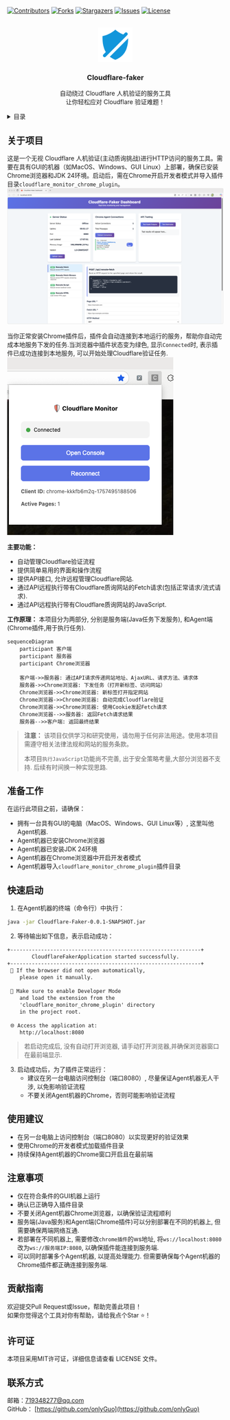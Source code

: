 <a id="readme-top"></a>

<!-- PROJECT SHIELDS -->
[![Contributors][contributors-shield]][contributors-url]
[![Forks][forks-shield]][forks-url]
[![Stargazers][stars-shield]][stars-url]
[![Issues][issues-shield]][issues-url]
[![License][license-shield]][license-url]

<!-- PROJECT LOGO -->
<br />
<div align="center">
  <a href="#">
    <img src="doc/images/logo.svg" alt="Logo" width="80" height="80">
  </a>

  <h3 align="center">Cloudflare-faker</h3>

  <p align="center">
    自动绕过 Cloudflare 人机验证的服务工具
    <br />
    让你轻松应对 Cloudflare 验证难题！
  </p>
</div>

<!-- TABLE OF CONTENTS -->
<details>
  <summary>目录</summary>
  <ol>
    <li><a href="#关于项目">关于项目</a></li>
    <li><a href="#准备工作">准备工作</a></li>
    <li><a href="#快速启动">快速启动</a></li>
    <li><a href="#使用建议">使用建议</a></li>
    <li><a href="#注意事项">注意事项</a></li>
    <li><a href="#贡献指南">贡献指南</a></li>
    <li><a href="#许可证">许可证</a></li>
    <li><a href="#联系方式">联系方式</a></li>
    <li><a href="#致谢">致谢</a></li>
  </ol>
</details>

<!-- ABOUT THE PROJECT -->
## 关于项目

这是一个无视 Cloudflare 人机验证(主动质询挑战)进行HTTP访问的服务工具。需要在具有GUI的机器（如MacOS、Windows、GUI Linux）上部署，确保已安装Chrome浏览器和JDK 24环境。启动后，需在Chrome开启开发者模式并导入插件目录`cloudflare_monitor_chrome_plugin`。
[![控制台截图][product-screenshot]](doc/images/console.png)

当你正常安装Chrome插件后，插件会自动连接到本地运行的服务，帮助你自动完成本地服务下发的任务.当浏览器中插件状态变为绿色, 显示`Connected`时, 表示插件已成功连接到本地服务, 可以开始处理Cloudflare验证任务.
![插件截图](doc/images/plugin.png)

**主要功能：**
- 自动管理Cloudflare验证流程
- 提供简单易用的界面和操作流程
- 提供API接口, 允许远程管理Cloudflare网站.
- 通过API远程执行带有Cloudflare质询网站的Fetch请求(包括正常请求/流式请求).
- 通过API远程执行带有Cloudflare质询网站的JavaScript.

**工作原理：**
本项目分为两部分, 分别是服务端(Java任务下发服务), 和Agent端(Chrome插件,用于执行任务).

```mermaid
sequenceDiagram
    participant 客户端
    participant 服务器
    participant Chrome浏览器

    客户端->>服务器: 通过API请求传递网站地址、AjaxURL、请求方法、请求体
    服务器->>Chrome浏览器: 下发任务（打开新标签、访问网站）
    Chrome浏览器->>Chrome浏览器: 新标签打开指定网站
    Chrome浏览器->>Chrome浏览器: 自动完成Cloudflare验证
    Chrome浏览器->>Chrome浏览器: 使用Cookie发起Fetch请求
    Chrome浏览器-->>服务器: 返回Fetch请求结果
    服务器-->>客户端: 返回最终结果
```
> **注意：** 该项目仅供学习和研究使用，请勿用于任何非法用途。使用本项目需遵守相关法律法规和网站的服务条款。
> 
> 本项目`执行JavaScript`功能尚不完善, 出于安全策略考量,大部分浏览器不支持. 后续有时间换一种实现思路.

## 准备工作

在运行此项目之前，请确保：
- 拥有一台具有GUI的电脑（MacOS、Windows、GUI Linux等）, 这里叫他Agent机器.
- Agent机器已安装Chrome浏览器
- Agent机器已安装JDK 24环境
- Agent机器在Chrome浏览器中开启开发者模式
- Agent机器导入`cloudflare_monitor_chrome_plugin`插件目录

## 快速启动

1. 在Agent机器的终端（命令行）中执行：
```bash
java -jar Cloudflare-Faker-0.0.1-SNAPSHOT.jar
```
2. 等待输出如下信息，表示启动成功：
```
+--------------------------------------------------------------+
        CloudflareFakerApplication started successfully.
+--------------------------------------------------------------+
 🚀 If the browser did not open automatically,
    please open it manually.

 🔧 Make sure to enable Developer Mode
    and load the extension from the
    'cloudflare_monitor_chrome_plugin' directory
    in the project root.

 🌐 Access the application at:
    http://localhost:8080
```
> 若启动完成后, 没有自动打开浏览器, 请手动打开浏览器,并确保浏览器窗口在最前端显示.

3. 启动成功后，为了插件正常运行：
   - 建议在另一台电脑访问控制台（端口8080）, 尽量保证Agent机器无人干涉, 以免影响验证流程
   - 不要关闭Agent机器的Chrome，否则可能影响验证流程

## 使用建议

- 在另一台电脑上访问控制台（端口8080）以实现更好的验证效果
- 使用Chrome的开发者模式加载插件目录
- 持续保持Agent机器的Chrome窗口开启且在最前端

## 注意事项

- 仅在符合条件的GUI机器上运行
- 确认已正确导入插件目录
- 不要关闭Agent机器Chrome浏览器，以确保验证流程顺利
- 服务端(Java服务)和Agent端(Chrome插件)可以分别部署在不同的机器上, 但需要确保两端网络互通. 
- 若部署在不同机器上, 需要修改`chrome插件`的ws地址, 将`ws://localhost:8080`改为`ws://服务端IP:8080`, 以确保插件能连接到服务端.
- 可以同时部署多个Agent机器, 以提高处理能力. 但需要确保每个Agent机器的Chrome插件都正确连接到服务端.
## 贡献指南

欢迎提交Pull Request或Issue，帮助完善此项目！  
如果你觉得这个工具对你有帮助，请给我点个Star ⭐！

## 许可证

本项目采用MIT许可证，详细信息请查看 LICENSE 文件。

## 联系方式

邮箱：719348277@qq.com  
GitHub： [https://github.com/onlyGuo](https://github.com/onlyGuo)


<!-- MARKDOWN LINKS & IMAGES -->
<!-- https://www.markdownguide.org/basic-syntax/#reference-style-links -->
[contributors-shield]: https://img.shields.io/github/contributors/onlyGuo/Cloudflare-Faker.svg?style=for-the-badge
[contributors-url]: https://github.com/onlyGuo/Cloudflare-Faker/graphs/contributors
[forks-shield]: https://img.shields.io/github/forks/onlyGuo/Cloudflare-Faker.svg?style=for-the-badge
[forks-url]: https://github.com/onlyGuo/Cloudflare-Faker/network/members
[stars-shield]: https://img.shields.io/github/stars/onlyGuo/Cloudflare-Faker.svg?style=for-the-badge
[stars-url]: https://github.com/onlyGuo/Cloudflare-Faker/stargazers
[issues-shield]: https://img.shields.io/github/issues/onlyGuo/Cloudflare-Faker.svg?style=for-the-badge
[issues-url]: https://github.com/onlyGuo/Cloudflare-Faker/issues
[license-shield]: https://img.shields.io/github/license/onlyGuo/Cloudflare-Faker.svg?style=for-the-badge
[license-url]: https://github.com/onlyGuo/Cloudflare-Faker/blob/master/LICENSE.txt
[product-screenshot]: doc/images/console.png
